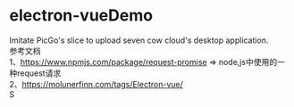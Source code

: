 # electron-vueDemo
Imitate PicGo's slice to upload seven cow cloud's desktop application.    </br>
参考文档    </br>
1、https://www.npmjs.com/package/request-promise  => node,js中使用的一种request请求   </br>
2、https://molunerfinn.com/tags/Electron-vue/    </br>S

